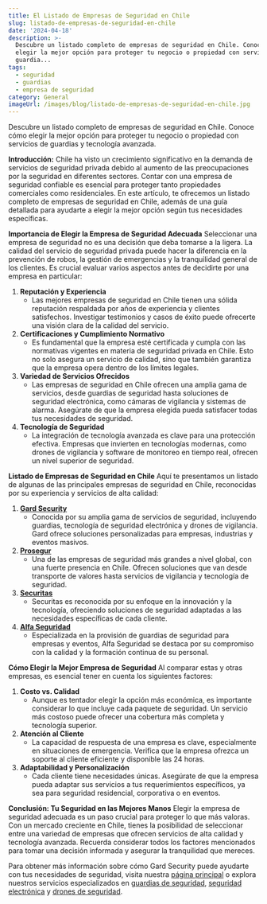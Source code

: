 ```yaml
---
title: El Listado de Empresas de Seguridad en Chile
slug: listado-de-empresas-de-seguridad-en-chile
date: '2024-04-18'
description: >-
  Descubre un listado completo de empresas de seguridad en Chile. Conoce cómo
  elegir la mejor opción para proteger tu negocio o propiedad con servicios de
  guardia...
tags:
  - seguridad
  - guardias
  - empresa de seguridad
category: General
imageUrl: /images/blog/listado-de-empresas-de-seguridad-en-chile.jpg
---
```



<p>Descubre un listado completo de empresas de seguridad en Chile. Conoce cómo elegir la mejor opción para proteger tu negocio o propiedad con servicios de guardias y tecnología avanzada.</p>



<p><strong>Introducción:</strong> Chile ha visto un crecimiento significativo en la demanda de servicios de seguridad privada debido al aumento de las preocupaciones por la seguridad en diferentes sectores. Contar con una empresa de seguridad confiable es esencial para proteger tanto propiedades comerciales como residenciales. En este artículo, te ofrecemos un listado completo de empresas de seguridad en Chile, además de una guía detallada para ayudarte a elegir la mejor opción según tus necesidades específicas.</p>



<p><strong>Importancia de Elegir la Empresa de Seguridad Adecuada</strong> Seleccionar una empresa de seguridad no es una decisión que deba tomarse a la ligera. La calidad del servicio de seguridad privada puede hacer la diferencia en la prevención de robos, la gestión de emergencias y la tranquilidad general de los clientes. Es crucial evaluar varios aspectos antes de decidirte por una empresa en particular:</p>



<ol class="wp-block-list">
<li><strong>Reputación y Experiencia</strong>
<ul class="wp-block-list">
<li>Las mejores empresas de seguridad en Chile tienen una sólida reputación respaldada por años de experiencia y clientes satisfechos. Investigar testimonios y casos de éxito puede ofrecerte una visión clara de la calidad del servicio.</li>
</ul>
</li>



<li><strong>Certificaciones y Cumplimiento Normativo</strong>
<ul class="wp-block-list">
<li>Es fundamental que la empresa esté certificada y cumpla con las normativas vigentes en materia de seguridad privada en Chile. Esto no solo asegura un servicio de calidad, sino que también garantiza que la empresa opera dentro de los límites legales.</li>
</ul>
</li>



<li><strong>Variedad de Servicios Ofrecidos</strong>
<ul class="wp-block-list">
<li>Las empresas de seguridad en Chile ofrecen una amplia gama de servicios, desde guardias de seguridad hasta soluciones de seguridad electrónica, como cámaras de vigilancia y sistemas de alarma. Asegúrate de que la empresa elegida pueda satisfacer todas tus necesidades de seguridad.</li>
</ul>
</li>



<li><strong>Tecnología de Seguridad</strong>
<ul class="wp-block-list">
<li>La integración de tecnología avanzada es clave para una protección efectiva. Empresas que invierten en tecnologías modernas, como drones de vigilancia y software de monitoreo en tiempo real, ofrecen un nivel superior de seguridad.</li>
</ul>
</li>
</ol>



<p><strong>Listado de Empresas de Seguridad en Chile</strong> Aquí te presentamos un listado de algunas de las principales empresas de seguridad en Chile, reconocidas por su experiencia y servicios de alta calidad:</p>



<ol class="wp-block-list">
<li><strong><a href="https://gard.cl">Gard Security</a></strong>
<ul class="wp-block-list">
<li>Conocida por su amplia gama de servicios de seguridad, incluyendo guardias, tecnología de seguridad electrónica y drones de vigilancia. Gard ofrece soluciones personalizadas para empresas, industrias y eventos masivos.</li>
</ul>
</li>



<li><strong><a href="https://alarmas.prosegur.cl/Landings/SEM/Alarmas-hogar-brand_terms2">Prosegur</a></strong>
<ul class="wp-block-list">
<li>Una de las empresas de seguridad más grandes a nivel global, con una fuerte presencia en Chile. Ofrecen soluciones que van desde transporte de valores hasta servicios de vigilancia y tecnología de seguridad.</li>
</ul>
</li>



<li><strong><a href="https://www.securitasdirect.es/">Securitas</a></strong>
<ul class="wp-block-list">
<li>Securitas es reconocida por su enfoque en la innovación y la tecnología, ofreciendo soluciones de seguridad adaptadas a las necesidades específicas de cada cliente.</li>
</ul>
</li>



<li><strong><a href="https://www.alfaseguridad.cl/">Alfa Seguridad</a></strong>
<ul class="wp-block-list">
<li>Especializada en la provisión de guardias de seguridad para empresas y eventos, Alfa Seguridad se destaca por su compromiso con la calidad y la formación continua de su personal.</li>
</ul>
</li>
</ol>



<p><strong>Cómo Elegir la Mejor Empresa de Seguridad</strong> Al comparar estas y otras empresas, es esencial tener en cuenta los siguientes factores:</p>



<ol class="wp-block-list">
<li><strong>Costo vs. Calidad</strong>
<ul class="wp-block-list">
<li>Aunque es tentador elegir la opción más económica, es importante considerar lo que incluye cada paquete de seguridad. Un servicio más costoso puede ofrecer una cobertura más completa y tecnología superior.</li>
</ul>
</li>



<li><strong>Atención al Cliente</strong>
<ul class="wp-block-list">
<li>La capacidad de respuesta de una empresa es clave, especialmente en situaciones de emergencia. Verifica que la empresa ofrezca un soporte al cliente eficiente y disponible las 24 horas.</li>
</ul>
</li>



<li><strong>Adaptabilidad y Personalización</strong>
<ul class="wp-block-list">
<li>Cada cliente tiene necesidades únicas. Asegúrate de que la empresa pueda adaptar sus servicios a tus requerimientos específicos, ya sea para seguridad residencial, corporativa o en eventos.</li>
</ul>
</li>
</ol>



<p><strong>Conclusión: Tu Seguridad en las Mejores Manos</strong> Elegir la empresa de seguridad adecuada es un paso crucial para proteger lo que más valoras. Con un mercado creciente en Chile, tienes la posibilidad de seleccionar entre una variedad de empresas que ofrecen servicios de alta calidad y tecnología avanzada. Recuerda considerar todos los factores mencionados para tomar una decisión informada y asegurar la tranquilidad que mereces.</p>



<p>Para obtener más información sobre cómo Gard Security puede ayudarte con tus necesidades de seguridad, visita nuestra <a href="https://gard.cl">página principal</a> o explora nuestros servicios especializados en <a href="https://gard.cl/guardias-de-seguridad-privada-para-empresas/">guardias de seguridad</a>, <a href="https://gard.cl/seguridad-electronica/">seguridad electrónica</a> y <a href="https://gard.cl/drones-de-seguridad-para-empresas-e-industrias/">drones de seguridad</a>.</p>
